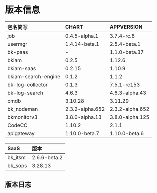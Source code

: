 # 版本信息

| 包名简写          | CHART                                             | APPVERSION      |
|:--------------|:--------------------------------------------------|:----------------|
|job|	0.4.5-alpha.1	| 3.7.4-rc.8   |
|usermgr	 |1.4.14-beta.1 |	2.5.4-beta.1 |
 |bk-paas |	-	 |  1.1.0-beta.37 |
 |bkiam    |   0.2.5      |       1.12.6 |
 |bkiam-saas    |       0.2.15    |    1.10.9 |
 |bkiam-search-engine   |  0.1.2 |  1.1.2 |
 |bk-log-collector  | 0.1.3    | 7.5.1-rc153 |
|bk-log-search |4.6.3| 4.6.3-alpha.43|
 |cmdb     | 3.10.28   |   3.11.29 |
 |bk_nodeman  |  2.3.2-alpha.652     | 2.3.2-alpha.652 | 
 |bkmonitorv3  |  3.8.0-alpha.13    |  3.8.0-alpha.125 |
 |CodeCC  | 1.10.2    | 2.1.1 |
 |apigateway  |  1.10.0-beta.7     |  1.10.0-beta.6 |



| SaaS         |  版本     |
|:--------------|:----------------|
|bk_itsm	 |	  2.6.6-beta.2 |
|bk_sops    |      3.28.13 |

## 版本日志
